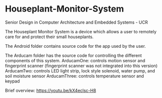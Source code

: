 # Houseplant-Monitor-System
Senior Design in Computer Architecture and Embedded Systems - UCR 

The Houseplant Monitor System is a device which allows a user to remotely care for and protect their small houseplants.

The Android folder contains source code for the app used by the user. 

The Arducam folder has the source code for controlling the different components of this system. 
  ArducamOne: controls motion sensor and fingerprint scanner (fingerprint scanner was not integrated into this version)
  ArducamTwo: controls LED light strip, lock style solenoid, water pump, and soil moisture sensor 
  ArducamThree: controls temperature sensor and keypad 

Brief overview: https://youtu.be/kX4eclsc-H8
